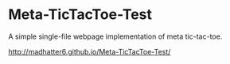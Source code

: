 Meta-TicTacToe-Test
===================

A simple single-file webpage implementation of meta tic-tac-toe.

http://madhatter6.github.io/Meta-TicTacToe-Test/
